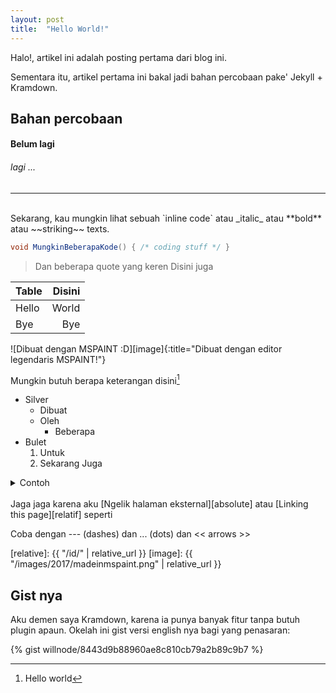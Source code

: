 ```yaml
---
layout: post
title:  "Hello World!"
---
```


Halo!, artikel ini adalah posting pertama dari blog ini. 

Sementara itu, artikel pertama ini  bakal jadi bahan percobaan pake' Jekyll + Kramdown.

<!-- Ini adalah HTML comment, tapi juga bisa kok -->
<!-- Lihat http://wellosoft.net/blog/en/2017/hello-world.html untuk preview -->

## Bahan percobaan
#### Belum lagi
###### lagi ...

***
<br>
Sekarang, kau  mungkin lihat sebuah `inline code` atau _italic_ atau **bold** atau ~~striking~~ texts.

```cs
void MungkinBeberapaKode() { /* coding stuff */ }
```

> Dan beberapa quote yang keren
> Disini juga 

| Table | Disini |
|:--|--:|
|Hello|World|
|Bye|Bye|

![Dibuat dengan MSPAINT :D][image]{:title="Dibuat dengan editor legendaris MSPAINT!"}

Mungkin butuh berapa keterangan disini[^1]

* Silver
  + Dibuat
  + Oleh
    - Beberapa
* Bulet
  1. Untuk
  2. Sekarang
     Juga 

<details><summary>Contoh</summary>
<code>dari sebuah spoiler</code></details>
<br>
Jaga jaga karena aku [Ngelik halaman eksternal][absolute] atau [Linking this page][relatif] seperti <http://github.com>

Coba dengan --- (dashes) dan ... (dots) dan << arrows >>

[absolute]: https://github.com/
[relative]: {{ "/id/" | relative_url }}
[image]: {{ "/images/2017/madeinmspaint.png" | relative_url }}
[^1]: Hello world

## Gist nya

Aku demen saya Kramdown, karena ia punya banyak fitur tanpa butuh plugin apaun. Okelah ini gist versi english nya bagi yang penasaran:

{% gist willnode/8443d9b88960ae8c810cb79a2b89c9b7 %}